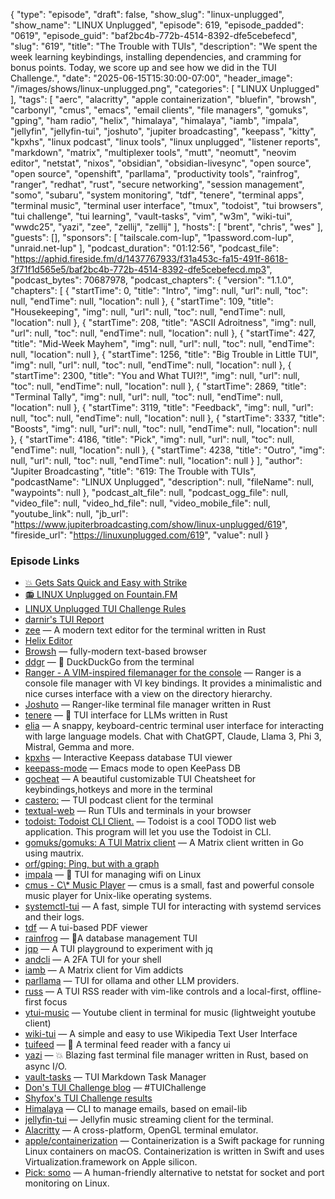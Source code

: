 {
  "type": "episode",
  "draft": false,
  "show_slug": "linux-unplugged",
  "show_name": "LINUX Unplugged",
  "episode": 619,
  "episode_padded": "0619",
  "episode_guid": "baf2bc4b-772b-4514-8392-dfe5cebefecd",
  "slug": "619",
  "title": "The Trouble with TUIs",
  "description": "We spent the week learning keybindings, installing dependencies, and cramming for bonus points. Today, we score up and see how we did in the TUI Challenge.",
  "date": "2025-06-15T15:30:00-07:00",
  "header_image": "/images/shows/linux-unplugged.png",
  "categories": [
    "LINUX Unplugged"
  ],
  "tags": [
    "aerc",
    "alacritty",
    "apple containerization",
    "bluefin",
    "browsh",
    "carbonyl",
    "cmus",
    "emacs",
    "email clients",
    "file managers",
    "gomuks",
    "gping",
    "ham radio",
    "helix",
    "himalaya",
    "himalaya",
    "iamb",
    "impala",
    "jellyfin",
    "jellyfin-tui",
    "joshuto",
    "jupiter broadcasting",
    "keepass",
    "kitty",
    "kpxhs",
    "linux podcast",
    "linux tools",
    "linux unplugged",
    "listener reports",
    "markdown",
    "matrix",
    "multiplexer tools",
    "mutt",
    "neomutt",
    "neovim editor",
    "netstat",
    "nixos",
    "obsidian",
    "obsidian-livesync",
    "open source",
    "open source",
    "openshift",
    "parllama",
    "productivity tools",
    "rainfrog",
    "ranger",
    "redhat",
    "rust",
    "secure networking",
    "session management",
    "somo",
    "subaru",
    "system monitoring",
    "tdf",
    "tenere",
    "terminal apps",
    "terminal music",
    "terminal user interface",
    "tmux",
    "todoist",
    "tui browsers",
    "tui challenge",
    "tui learning",
    "vault-tasks",
    "vim",
    "w3m",
    "wiki-tui",
    "wwdc25",
    "yazi",
    "zee",
    "zellij",
    "zellij"
  ],
  "hosts": [
    "brent",
    "chris",
    "wes"
  ],
  "guests": [],
  "sponsors": [
    "tailscale.com-lup",
    "1password.com-lup",
    "unraid.net-lup"
  ],
  "podcast_duration": "01:12:56",
  "podcast_file": "https://aphid.fireside.fm/d/1437767933/f31a453c-fa15-491f-8618-3f71f1d565e5/baf2bc4b-772b-4514-8392-dfe5cebefecd.mp3",
  "podcast_bytes": 70687978,
  "podcast_chapters": {
    "version": "1.1.0",
    "chapters": [
      {
        "startTime": 0,
        "title": "Intro",
        "img": null,
        "url": null,
        "toc": null,
        "endTime": null,
        "location": null
      },
      {
        "startTime": 109,
        "title": "Housekeeping",
        "img": null,
        "url": null,
        "toc": null,
        "endTime": null,
        "location": null
      },
      {
        "startTime": 208,
        "title": "ASCII Adroitness",
        "img": null,
        "url": null,
        "toc": null,
        "endTime": null,
        "location": null
      },
      {
        "startTime": 427,
        "title": "Mid-Week Mayhem",
        "img": null,
        "url": null,
        "toc": null,
        "endTime": null,
        "location": null
      },
      {
        "startTime": 1256,
        "title": "Big Trouble in Little TUI",
        "img": null,
        "url": null,
        "toc": null,
        "endTime": null,
        "location": null
      },
      {
        "startTime": 2300,
        "title": "You and What TUI?!",
        "img": null,
        "url": null,
        "toc": null,
        "endTime": null,
        "location": null
      },
      {
        "startTime": 2869,
        "title": "Terminal Tally",
        "img": null,
        "url": null,
        "toc": null,
        "endTime": null,
        "location": null
      },
      {
        "startTime": 3119,
        "title": "Feedback",
        "img": null,
        "url": null,
        "toc": null,
        "endTime": null,
        "location": null
      },
      {
        "startTime": 3337,
        "title": "Boosts",
        "img": null,
        "url": null,
        "toc": null,
        "endTime": null,
        "location": null
      },
      {
        "startTime": 4186,
        "title": "Pick",
        "img": null,
        "url": null,
        "toc": null,
        "endTime": null,
        "location": null
      },
      {
        "startTime": 4238,
        "title": "Outro",
        "img": null,
        "url": null,
        "toc": null,
        "endTime": null,
        "location": null
      }
    ],
    "author": "Jupiter Broadcasting",
    "title": "619: The Trouble with TUIs",
    "podcastName": "LINUX Unplugged",
    "description": null,
    "fileName": null,
    "waypoints": null
  },
  "podcast_alt_file": null,
  "podcast_ogg_file": null,
  "video_file": null,
  "video_hd_file": null,
  "video_mobile_file": null,
  "youtube_link": null,
  "jb_url": "https://www.jupiterbroadcasting.com/show/linux-unplugged/619",
  "fireside_url": "https://linuxunplugged.com/619",
  "value": null
}


### Episode Links

* [💥 Gets Sats Quick and Easy with Strike](https://strike.me/ "💥 Gets Sats Quick and Easy with Strike")
* [📻 LINUX Unplugged on Fountain.FM](https://www.fountain.fm/show/dWiuBeqpDSM86AwXRXov "📻 LINUX Unplugged  on Fountain.FM")
* [LINUX Unplugged TUI Challenge Rules](https://github.com/JupiterBroadcasting/linux-unplugged/blob/main/challenges/TUI-Challenge.md "LINUX Unplugged TUI Challenge Rules")
* [darnir's TUI Report](https://paste.docs.lol/reader/GaugesSylphids "darnir&#x27;s TUI Report")
* [zee](https://github.com/zee-editor/zee "zee") — A modern text editor for the terminal written in Rust
* [Helix Editor](https://helix-editor.vercel.app/ "Helix Editor")
* [Browsh](https://www.brow.sh/ "Browsh") — fully-modern text-based browser
* [ddgr](https://github.com/jarun/ddgr "ddgr") — 🦆 DuckDuckGo from the terminal
* [Ranger - A VIM-inspired filemanager for the console](https://github.com/ranger/ranger "Ranger - A VIM-inspired filemanager for the console") — Ranger is a console file manager with VI key bindings. It provides a minimalistic and nice curses interface with a view on the directory hierarchy.
* [Joshuto](https://github.com/kamiyaa/joshuto "Joshuto") — Ranger-like terminal file manager written in Rust
* [tenere](https://github.com/pythops/tenere "tenere") — 🤖 TUI interface for LLMs written in Rust
* [elia](https://github.com/darrenburns/elia "elia") — A snappy, keyboard-centric terminal user interface for interacting with large language models. Chat with ChatGPT, Claude, Llama 3, Phi 3, Mistral, Gemma and more.
* [kpxhs](https://github.com/akazukin5151/kpxhs "kpxhs") — Interactive Keepass database TUI viewer
* [keepass-mode](https://github.com/ifosch/keepass-mode "keepass-mode") — Emacs mode to open KeePass DB
* [gocheat](https://github.com/Achno/gocheat "gocheat") — A beautiful customizable TUI Cheatsheet for keybindings,hotkeys and more in the terminal
* [castero:](https://github.com/xgi/castero "castero:") — TUI podcast client for the terminal
* [textual-web](https://github.com/Textualize/textual-web "textual-web") — Run TUIs and terminals in your browser
* [todoist: Todoist CLI Client.](https://github.com/sachaos/todoist "todoist: Todoist CLI Client.") — Todoist is a cool TODO list web application. This program will let you use the Todoist in CLI.
* [gomuks/gomuks: A TUI Matrix client](https://github.com/gomuks/gomuks "gomuks/gomuks: A TUI Matrix client") — A Matrix client written in Go using mautrix.
* [orf/gping: Ping, but with a graph](https://github.com/orf/gping "orf/gping: Ping, but with a graph")
* [impala](https://github.com/pythops/impala "impala") — 🛜 TUI for managing wifi on Linux
* [cmus - C\\* Music Player](https://cmus.github.io/ "cmus - C\\* Music Player") — cmus is a small, fast and powerful console music player for Unix-like operating systems.
* [systemctl-tui](https://crates.io/crates/systemctl-tui "systemctl-tui") — A fast, simple TUI for interacting with systemd services and their logs.
* [tdf](https://github.com/itsjunetime/tdf "tdf") — A tui-based PDF viewer
* [rainfrog](https://github.com/achristmascarl/rainfrog "rainfrog") — 🐸A database management TUI
* [jqp](https://github.com/noahgorstein/jqp "jqp") — A TUI playground to experiment with jq
* [andcli](https://github.com/tjblackheart/andcli "andcli") — A 2FA TUI for your shell
* [iamb](https://github.com/ulyssa/iamb "iamb") — A Matrix client for Vim addicts
* [parllama](https://terminaltrove.com/parllama/ "parllama") — TUI for ollama and other LLM providers.
* [russ](https://github.com/ckampfe/russ "russ") — A TUI RSS reader with vim-like controls and a local-first, offline-first focus
* [ytui-music](https://github.com/sudipghimire533/ytui-music "ytui-music") — Youtube client in terminal for music (lightweight youtube client)
* [wiki-tui](https://github.com/builditluc/wiki-tui "wiki-tui") — A simple and easy to use Wikipedia Text User Interface
* [tuifeed](https://github.com/veeso/tuifeed "tuifeed") — 📰 A terminal feed reader with a fancy ui
* [yazi](https://github.com/sxyazi/yazi "yazi") — 💥 Blazing fast terminal file manager written in Rust, based on async I/O.
* [vault-tasks](https://github.com/louis-thevenet/vault-tasks "vault-tasks") — TUI Markdown Task Manager
* [Don's TUI Challenge blog](https://www.duckland.org/tags/tui/ "Don&#x27;s TUI Challenge blog") — #TUIChallenge
* [Shyfox's TUI Challenge results](https://github.com/Prometheus7435/challenges/blob/main/tui-challenge.org "Shyfox&#x27;s TUI Challenge results")
* [Himalaya](https://github.com/pimalaya/himalaya "Himalaya") — CLI to manage emails, based on email-lib
* [jellyfin-tui](https://github.com/dhonus/jellyfin-tui "jellyfin-tui") — Jellyfin music streaming client for the terminal.
* [Alacritty](https://github.com/alacritty/alacritty "Alacritty") — A cross-platform, OpenGL terminal emulator.
* [apple/containerization](https://github.com/apple/containerization "apple/containerization") — Containerization is a Swift package for running Linux containers on macOS. Containerization is written in Swift and uses Virtualization.framework on Apple silicon.
* [Pick: somo](https://github.com/theopfr/somo "Pick: somo") — A human-friendly alternative to netstat for socket and port monitoring on Linux.

